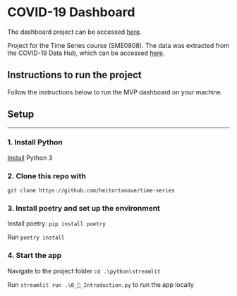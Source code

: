 # COVID-19 Dashboard

The dashboard project can be accessed [here](https://covid-ts-73wpqtbw6q-uc.a.run.app).

Project for the Time Series course (SME0808). The data was extracted from the COVID-19 Data Hub, which can be accessed [here](https://covid19datahub.io/).

## Instructions to run the project

Follow the instructions below to run the MVP dashboard on your machine.

## Setup
---

### 1. **Install Python**
  [Install](https://www.python.org/downloads/) Python 3

### 2. **Clone this repo with**
`git clone https://github.com/heitortanoue/time-series`

### 3. **Install poetry and set up the environment**
  Install poetry: `pip install poetry`

  Run `poetry install`

### 4. **Start the app**

  Navigate to the project folder `cd .\python\streamlit`

  Run `streamlit run .\0_👋_Introduction.py` to run the app locally